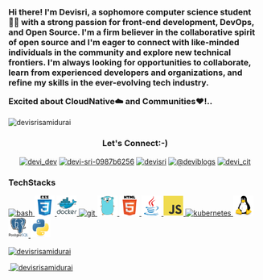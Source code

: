 <h3 align="left"> 
Hi there!
I'm Devisri, a sophomore computer science student👩‍💻 with a strong passion for front-end development, DevOps, and Open Source. I'm a firm believer in the collaborative spirit of open source and I'm eager to connect with like-minded individuals in the community and explore new technical frontiers. I'm always looking for opportunities to collaborate, learn from experienced developers and organizations, and refine my skills in the ever-evolving tech industry.
  
Excited about CloudNative☁️ and Communities❤️!..
</h3>



<p align="left"> <img src="https://komarev.com/ghpvc/?username=devisrisamidurai&label=Profile%20views&color=0e75b6&style=flat" alt="devisrisamidurai" /> </p>

<h3 align="center">Let's Connect:-)</h3>
<p align="center">
<a href="https://dev.to/devi_dev" target="blank"><img align="center" src="https://raw.githubusercontent.com/rahuldkjain/github-profile-readme-generator/master/src/images/icons/Social/devto.svg" alt="devi_dev" height="30" width="40" /></a>
<a href="https://linkedin.com/in/devi-sri-0987b6256" target="blank"><img align="center" src="https://raw.githubusercontent.com/rahuldkjain/github-profile-readme-generator/master/src/images/icons/Social/linked-in-alt.svg" alt="devi-sri-0987b6256" height="30" width="40" /></a>
<a href="https://stackoverflow.com/users/devisri" target="blank"><img align="center" src="https://raw.githubusercontent.com/rahuldkjain/github-profile-readme-generator/master/src/images/icons/Social/stack-overflow.svg" alt="devisri" height="30" width="40" /></a>
<a href="https://hashnode.com/@deviblogs" target="blank"><img align="center" src="https://raw.githubusercontent.com/rahuldkjain/github-profile-readme-generator/master/src/images/icons/Social/hashnode.svg" alt="@deviblogs" height="30" width="40" /></a>
<a href="https://www.leetcode.com/devi_cit" target="blank"><img align="center" src="https://raw.githubusercontent.com/rahuldkjain/github-profile-readme-generator/master/src/images/icons/Social/leet-code.svg" alt="devi_cit" height="30" width="40" /></a>
</p>

<h3 align="left">TechStacks</h3>
<p align="left"> <a href="https://www.gnu.org/software/bash/" target="_blank" rel="noreferrer"> <img src="https://www.vectorlogo.zone/logos/gnu_bash/gnu_bash-icon.svg" alt="bash" width="40" height="40"/> </a> <a href="https://www.w3schools.com/css/" target="_blank" rel="noreferrer"> <img src="https://raw.githubusercontent.com/devicons/devicon/master/icons/css3/css3-original-wordmark.svg" alt="css3" width="40" height="40"/> </a> <a href="https://www.docker.com/" target="_blank" rel="noreferrer"> <img src="https://raw.githubusercontent.com/devicons/devicon/master/icons/docker/docker-original-wordmark.svg" alt="docker" width="40" height="40"/> </a> <a href="https://git-scm.com/" target="_blank" rel="noreferrer"> <img src="https://www.vectorlogo.zone/logos/git-scm/git-scm-icon.svg" alt="git" width="40" height="40"/> </a> <a href="https://golang.org" target="_blank" rel="noreferrer"> <img src="https://raw.githubusercontent.com/devicons/devicon/master/icons/go/go-original.svg" alt="go" width="40" height="40"/> </a> <a href="https://www.w3.org/html/" target="_blank" rel="noreferrer"> <img src="https://raw.githubusercontent.com/devicons/devicon/master/icons/html5/html5-original-wordmark.svg" alt="html5" width="40" height="40"/> </a> <a href="https://www.java.com" target="_blank" rel="noreferrer"> <img src="https://raw.githubusercontent.com/devicons/devicon/master/icons/java/java-original.svg" alt="java" width="40" height="40"/> </a> <a href="https://developer.mozilla.org/en-US/docs/Web/JavaScript" target="_blank" rel="noreferrer"> <img src="https://raw.githubusercontent.com/devicons/devicon/master/icons/javascript/javascript-original.svg" alt="javascript" width="40" height="40"/> </a> <a href="https://kubernetes.io" target="_blank" rel="noreferrer"> <img src="https://www.vectorlogo.zone/logos/kubernetes/kubernetes-icon.svg" alt="kubernetes" width="40" height="40"/> </a> <a href="https://www.linux.org/" target="_blank" rel="noreferrer"> <img src="https://raw.githubusercontent.com/devicons/devicon/master/icons/linux/linux-original.svg" alt="linux" width="40" height="40"/> </a> <a href="https://www.postgresql.org" target="_blank" rel="noreferrer"> <img src="https://raw.githubusercontent.com/devicons/devicon/master/icons/postgresql/postgresql-original-wordmark.svg" alt="postgresql" width="40" height="40"/> </a> <a href="https://www.python.org" target="_blank" rel="noreferrer"> <img src="https://raw.githubusercontent.com/devicons/devicon/master/icons/python/python-original.svg" alt="python" width="40" height="40"/> </a> <a href="https://zapier.com" target="_blank" rel="noreferrer">  </p>

<p><img align="center" src="https://github-readme-stats.vercel.app/api/top-langs?username=devisrisamidurai&show_icons=true&locale=en&layout=compact" alt="devisrisamidurai" /></p>

<p>&nbsp;<img align="center" src="https://github-readme-stats.vercel.app/api?username=devisrisamidurai&show_icons=true&locale=en" alt="devisrisamidurai" /></p>

